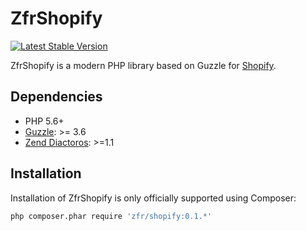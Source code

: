 ZfrShopify
==========

[![Latest Stable Version](https://poser.pugx.org/zfr/shopify/v/stable.png)](https://packagist.org/packages/zfr/shopify)

ZfrShopify is a modern PHP library based on Guzzle for [Shopify](https://www.shopify.com).

## Dependencies

* PHP 5.6+
* [Guzzle](http://www.guzzlephp.org): >= 3.6
* [Zend Diactoros](https://github.com/zendframework/zend-diactoros): >=1.1

## Installation

Installation of ZfrShopify is only officially supported using Composer:

```sh
php composer.phar require 'zfr/shopify:0.1.*'
```